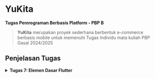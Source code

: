 # YuKita

**Tugas Pemrograman Berbasis Platform - PBP B**

> **YuKita** merupakan proyek sederhana berbentuk e-commerce berbasis mobile untuk memenuhi Tugas Individu mata kuliah PBP Gasal 2024/2025

## **Penjelasan Tugas**

<details>
<summary> <b> Tugas 7: Elemen Dasar Flutter </b> </summary>

## **Implementasi Checklist**

* ### Membuat Program Flutter Baru

Siapkan sebuah direktori baru dan menjalankan perintah berikut pada terminal untuk membuat sebuah proyek Flutter baru.
```
flutter create yukita
cd yukita
```
Pada menu.dart kita tambahkan 
```
import 'package:flutter/material.dart';
```

Pindahkan `class MyHomePage ...` dari main.dart ke menu.dart dan menghapus  `class _MyHomePage State ...` di main.dart.
Terakhir, tambahkan kode berikut pada main.dart.
```
`import 'package:yukita/menu.dart';`
```
* ### Membuat Tombol Sederhana
Pada `menu.dart` tambahkan 


class MyHomePage extends StatelessWidget {
    MyHomePage({super.key});
    final String npm = '23061657704'; // NPM
    final String name = 'Gnade Yuka'; // Nama
    final String className = 'PBP B'; // Kelas
    final List<ItemHomepage> items = [
      ItemHomepage("Lihat Daftar Produk", Icons.shopping_bag, Colors.brown[700]!), // Dark brown
      ItemHomepage("Tambah Produk", Icons.add, Colors.brown[500]!),                 // Medium brown
      ItemHomepage("Logout", Icons.logout, Colors.brown[300]!),                     // Light cream
    ];

  @override
  Widget build(BuildContext context) {
    // Scaffold menyediakan struktur dasar halaman dengan AppBar dan body.
    return Scaffold(
      // AppBar adalah bagian atas halaman yang menampilkan judul.
      appBar: AppBar(
        // Judul aplikasi "Mental Health Tracker" dengan teks putih dan tebal.
        title: const Text(
          'YuKita',
          style: TextStyle(
            color: Colors.white,
            fontWeight: FontWeight.bold,
          ),
        ),
        // Warna latar belakang AppBar diambil dari skema warna tema aplikasi.
        backgroundColor: Theme.of(context).colorScheme.primary,
      ),
      // Body halaman dengan padding di sekelilingnya.
      body: Padding(
        padding: const EdgeInsets.all(16.0),
        // Menyusun widget secara vertikal dalam sebuah kolom.
        child: Column(
          crossAxisAlignment: CrossAxisAlignment.center,
          children: [
            // Row untuk menampilkan 3 InfoCard secara horizontal.
            Row(
              mainAxisAlignment: MainAxisAlignment.spaceEvenly,
              children: [
                InfoCard(title: 'NPM', content: npm),
                InfoCard(title: 'Name', content: name),
                InfoCard(title: 'Class', content: className),
              ],
            ),

            // Memberikan jarak vertikal 16 unit.
            const SizedBox(height: 16.0),

            // Menempatkan widget berikutnya di tengah halaman.
            Center(
              child: Column(
                // Menyusun teks dan grid item secara vertikal.

                children: [
                  // Menampilkan teks sambutan dengan gaya tebal dan ukuran 18.
                  const Padding(
                    padding: EdgeInsets.only(top: 16.0),
                    child: Text(
                      'Welcome to YuKita',
                      style: TextStyle(
                        fontWeight: FontWeight.bold,
                        fontSize: 18.0,
                      ),
                    ),
                  ),

                  // Grid untuk menampilkan ItemCard dalam bentuk grid 3 kolom.
                  GridView.count(
                    primary: true,
                    padding: const EdgeInsets.all(20),
                    crossAxisSpacing: 10,
                    mainAxisSpacing: 10,
                    crossAxisCount: 3,
                    // Agar grid menyesuaikan tinggi kontennya.
                    shrinkWrap: true,

                    // Menampilkan ItemCard untuk setiap item dalam list items.
                    children: items.map((ItemHomepage item) {
                      return ItemCard(item);
                    }).toList(),
                  ),
                ],
              ),
            ),
          ],
        ),
      ),
    );
  }
}

class InfoCard extends StatelessWidget {
  // Kartu informasi yang menampilkan title dan content.

  final String title;  // Judul kartu.
  final String content;  // Isi kartu.

  const InfoCard({super.key, required this.title, required this.content});

  @override
  Widget build(BuildContext context) {
    return Card(
      // Membuat kotak kartu dengan bayangan dibawahnya.
      elevation: 2.0,
      child: Container(
        // Mengatur ukuran dan jarak di dalam kartu.
        width: MediaQuery.of(context).size.width / 3.5, // menyesuaikan dengan lebar device yang digunakan.
        padding: const EdgeInsets.all(16.0),
        // Menyusun title dan content secara vertikal.
        child: Column(
          children: [
            Text(
              title,
              style: const TextStyle(fontWeight: FontWeight.bold),
            ),
            const SizedBox(height: 8.0),
            Text(content),
          ],
        ),
      ),
    );
  }
}

class ItemHomepage {
     final String name;
     final IconData icon;
     final Color color;

     ItemHomepage(this.name, this.icon, this.color);
}

class ItemCard extends StatelessWidget {
  // Menampilkan kartu dengan ikon dan nama.

  final ItemHomepage item; 
  
  const ItemCard(this.item, {super.key}); 

  @override
  Widget build(BuildContext context) {
    return Material(
      // Menentukan warna latar belakang dari tema aplikasi.
      color: item.color,
      // Membuat sudut kartu melengkung.
      borderRadius: BorderRadius.circular(12),
      
      child: InkWell(
        // Aksi ketika kartu ditekan.
        onTap: () {
          // Menampilkan pesan SnackBar saat kartu ditekan.
          ScaffoldMessenger.of(context)
            ..hideCurrentSnackBar()
            ..showSnackBar(
              SnackBar(content: Text("Kamu telah menekan tombol ${item.name}!"))
            );
        },
        // Container untuk menyimpan Icon dan Text
        child: Container(
          padding: const EdgeInsets.all(8),
          child: Center(
            child: Column(
              // Menyusun ikon dan teks di tengah kartu.
              mainAxisAlignment: MainAxisAlignment.center,
              children: [
                Icon(
                  item.icon,
                  color: Colors.white,
                  size: 30.0,
                ),
                const Padding(padding: EdgeInsets.all(3)),
                Text(
                  item.name,
                  textAlign: TextAlign.center,
                  style: const TextStyle(color: Colors.white),
                ),
              ],
            ),
          ),
        ),
      ),
    );
  }
  
}

Dengan begitu, selesai sudah pembuatan proyek Flutter baru. Jangan lupa untul menjalankan proyek menggunakan Google Chrome dengan perintah berikut ini
```
flutter run
```

## **Jawaban Tugas 2**

* ### Jelaskan apa yang dimaksud dengan stateless widget dan stateful widget, dan jelaskan perbedaan dari keduanya.

Stateless widget adalah widget yang tidak memiliki state atau kondisi yang berubah setelah widget tersebut dibuat. Artinya, tampilannya statis dan tidak berubah-ubah berdasarkan interaksi pengguna atau variabel lain. Contoh widget yang sering digunakan sebagai stateless adalah Text atau Icon. Sebaliknya, stateful widget adalah widget yang memiliki state yang dapat berubah-ubah selama aplikasi berjalan. Karena itu, stateful widget dapat merespons perubahan data atau input pengguna dan memperbarui tampilan sesuai perubahan tersebut. Widget seperti Checkbox, Slider, dan TextField biasanya dibuat sebagai stateful karena mereka membutuhkan interaksi langsung dari pengguna.

* ### Sebutkan widget apa saja yang kamu gunakan pada proyek ini dan jelaskan fungsinya.

Pada proyek ini, beberapa widget yang digunakan meliputi Scaffold, yang menyediakan struktur dasar halaman dengan AppBar dan body; AppBar untuk menampilkan judul aplikasi di bagian atas; Padding untuk memberi jarak pada widget agar tampil lebih rapi; Column dan Row yang digunakan untuk menyusun elemen secara vertikal dan horizontal; Text untuk menampilkan teks informasi; GridView untuk menampilkan item dalam tata letak grid 3 kolom; Card sebagai kotak dengan efek bayangan yang menyimpan informasi dasar seperti NPM, nama, dan kelas; Material untuk memberi latar belakang pada tombol dengan warna yang sesuai tema; InkWell untuk menambahkan efek sentuhan (ripple effect) saat tombol ditekan; SnackBar untuk menampilkan pesan singkat di bagian bawah layar ketika tombol ditekan; serta Icon untuk menampilkan ikon grafis pada setiap tombol, seperti "shopping_bag" untuk "Lihat Daftar Produk", "add" untuk "Tambah Produk", dan "logout" untuk "Logout". Widget-widget ini saling mendukung untuk membangun tampilan aplikasi yang interaktif dan mudah digunakan.

* ### Apa fungsi dari setState()? Jelaskan variabel apa saja yang dapat terdampak dengan fungsi tersebut.

Fungsi setState() digunakan dalam stateful widget untuk memberi tahu framework bahwa ada perubahan pada state yang memerlukan pembaruan tampilan. Ketika setState() dipanggil, widget akan membangun ulang dirinya dengan data terbaru, sehingga perubahan state akan terlihat pada layar. Variabel yang terdampak oleh setState() biasanya adalah variabel yang disimpan di dalam state dan berhubungan dengan data yang berubah-ubah seperti nilai input pengguna, pengaturan tampilan, atau kondisi aplikasi saat itu.

* ### Jelaskan perbedaan antara const dengan final.

Kata kunci const dan final di Flutter digunakan untuk mendeklarasikan variabel yang nilainya bersifat tetap. Namun, const membuat nilai variabel tersebut konstan pada waktu kompilasi (compile-time) dan berlaku secara immutabel di seluruh aplikasi. Dengan kata lain, objek const sepenuhnya tetap dan tidak dapat diubah kapan pun. Sementara itu, final menentukan variabel yang nilainya tetap setelah diinisialisasi, namun penentuan nilai tersebut bisa dilakukan pada waktu runtime (run-time). Hal ini memungkinkan variabel final dipakai untuk nilai yang tetap tetapi hanya diketahui setelah aplikasi berjalan.

<\details>